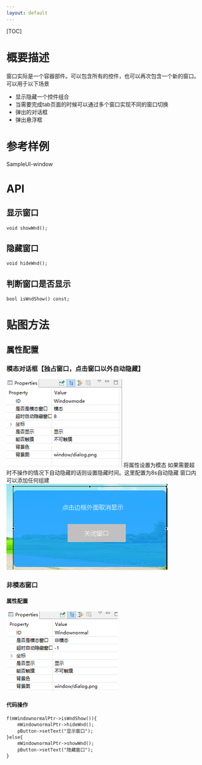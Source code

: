 ```yaml
---
layout: default
---
```


[TOC]

# 概要描述
窗口实际是一个容器部件。可以包含所有的控件，也可以再次包含一个新的窗口。可以用于以下场景
* 显示隐藏一个控件组合
* 当需要完成tab页面的时候可以通过多个窗口实现不同的窗口切换
* 弹出的对话框
* 弹出悬浮框

# 参考样例
SampleUI-window

# API
## 显示窗口
~~~
void showWnd();
~~~
## 隐藏窗口
~~~
void hideWnd();
~~~
## 判断窗口是否显示
~~~
bool isWndShow() const;
~~~

# 贴图方法
## 属性配置
### 模态对话框【独占窗口，点击窗口以外自动隐藏】
![](images/screenshot_1513345851432.png)
将属性设置为模态
如果需要超时不操作的情况下自动隐藏的话则设置隐藏时间。这里配置为8s自动隐藏
窗口内可以添加任何组建
![](images/screenshot_1513345991090.png)
### 非模态窗口
#### 属性配置
![](images/screenshot_1513346039862.png)
#### 代码操作
~~~
f(mWindownormalPtr->isWndShow()){
    mWindownormalPtr->hideWnd();
    pButton->setText("显示窗口");
}else{
    mWindownormalPtr->showWnd();
    pButton->setText("隐藏窗口");
}
~~~
